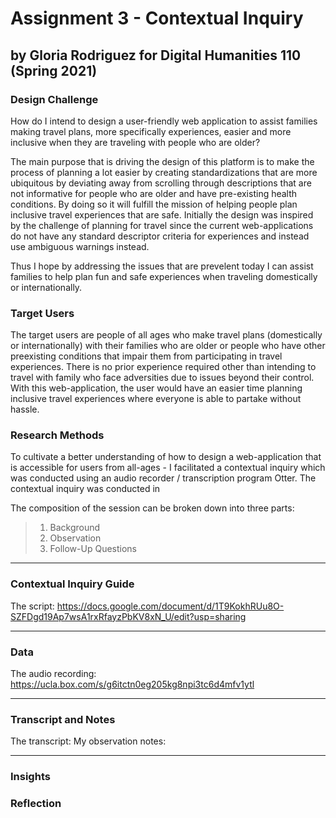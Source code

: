 # Assignment 3 - Contextual Inquiry 
## by Gloria Rodriguez for Digital Humanities 110 (Spring 2021)

### Design Challenge 
How do I intend to design a user-friendly web application to assist families making travel plans, more specifically experiences, easier and more inclusive when they are traveling with people who are older?

The main purpose that is driving the design of this platform is to make the process of planning a lot easier by creating standardizations that are more ubiquitous by deviating away from scrolling through descriptions that are not informative for people who are older and have pre-existing health conditions. By doing so it will fulfill the mission of helping people plan inclusive travel experiences that are safe. Initially the design was inspired by the challenge of planning for travel since the current web-applications do not have any standard descriptor criteria for experiences and instead use ambiguous warnings instead. 

Thus I hope by addressing the issues that are prevelent today I can assist families to help plan fun and safe experiences when traveling domestically or internationally. 

### Target Users 
The target users are people of all ages who make travel plans (domestically or internationally) with their families who are older or people who have other preexisting conditions that impair them from participating in travel experiences. There is no prior experience required other than intending to travel with family who face adversities due to issues beyond their control. With this web-application, the user would have an easier time planning inclusive travel experiences where everyone is able to partake without hassle. 

### Research Methods
To cultivate a better understanding of how to design a web-application that is accessible for users from all-ages - I facilitated a contextual inquiry which was conducted using an audio recorder / transcription program Otter. The contextual inquiry was conducted in 

The composition of the session can be broken down into three parts:
> 1. Background 
> 2. Observation
> 3. Follow-Up Questions 

---

### Contextual Inquiry Guide 
The script: https://docs.google.com/document/d/1T9KokhRUu8O-SZFDgd19Ap7wsA1rxRfayzPbKV8xN_U/edit?usp=sharing

---

### Data
The audio recording: https://ucla.box.com/s/g6itctn0eg205kg8npi3tc6d4mfv1ytl

---

### Transcript and Notes 
The transcript:
My observation notes:

---

### Insights 

### Reflection 
